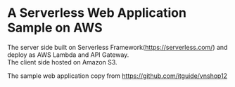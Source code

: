 # A Serverless Web Application Sample on AWS #

The server side built on Serverless Framework(https://serverless.com/) and deploy as AWS Lambda and API Gateway.  
The client side hosted on Amazon S3.  

The sample web application copy from https://github.com/itguide/vnshop12
